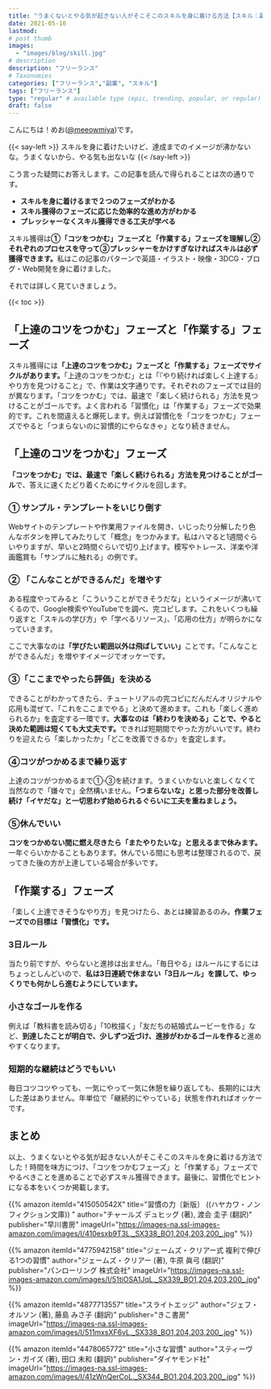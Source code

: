 ```yaml
---
title: "うまくないとやる気が起きない人がそこそこのスキルを身に着ける方法【スキル｜副業｜フリーランス】"
date: 2021-05-16
lastmod: 
# post thumb
images:
  - "images/blog/skill.jpg"
# description
description: "フリーランス"
# Taxonomies
categories: ["フリーランス","副業", "スキル"]
tags: ["フリーランス"]
type: "regular" # available type (epic, trending, popular, or regular)
draft: false
---
```


こんにちは！めお(<u><a href="https://twitter.com/meeowmiya">@meeowmiya</a></u>)です。

{{< say-left >}}
スキルを身に着けたいけど、達成までのイメージが沸かないな。うまくないから、やる気も出ないな
{{< /say-left >}}

こう言った疑問にお答えします。この記事を読んで得られることは次の通りです。
* **スキルを身に着けるまで２つのフェーズがわかる**
* **スキル獲得のフェーズに応じた効率的な進め方がわかる**
* **プレッシャーなくスキル獲得できる工夫が学べる**

スキル獲得は<span class="keiko-red">**①「コツをつかむ」フェーズと「作業する」フェーズを理解し②それぞれのプロセスを守って③プレッシャーをかけすぎなければスキルは必ず獲得できます。**</span>私はこの記事のパターンで英語・イラスト・映像・3DCG・ブログ・Web開発を身に着けました。

それでは詳しく見ていきましょう。

{{< toc >}}

## 「上達のコツをつかむ」フェーズと「作業する」フェーズ

スキル獲得には<span class="keiko-red">**「上達のコツをつかむ」フェーズと「作業する」フェーズでサイクルがあります。**</span>「上達のコツをつかむ」とは「『やり続ければ楽しく上達する』やり方を見つけること」で、作業は文字通りです。それぞれのフェーズでは目的が異なります。「コツをつかむ」では、最速で「楽しく続けられる」方法を見つけることがゴールです。よく言われる「習慣化」は「作業する」フェーズで効果的です。これを間違えると爆死します。例えば習慣化を「コツをつかむ」フェーズでやると「つまらないのに習慣的にやらなきゃ」となり続きません。

## 「上達のコツをつかむ」フェーズ

<span class="keiko-red">**「コツをつかむ」では、最速で「楽しく続けられる」方法を見つけることがゴール**</span>で、答えに速くたどり着くためにサイクルを回します。

### ① サンプル・テンプレートをいじり倒す

Webサイトのテンプレートや作業用ファイルを開き、いじったり分解したり色んなボタンを押してみたりして「概念」をつかみます。私はハマると1週間ぐらいやりますが、早いと2時間ぐらいで切り上げます。模写やトレース、洋楽や洋画鑑賞も「サンプルに触れる」の例です。

### ② 「こんなことができるんだ」を増やす

ある程度やってみると「こういうことができそうだな」というイメージが沸いてくるので、Google検索やYouTubeでを調べ、完コピします。これをいくつも繰り返すと「スキルの学び方」や「学べるリソース」、「応用の仕方」が明らかになっていきます。

ここで大事なのは<span class="keiko-red">**「学びたい範囲以外は飛ばしていい」**</span>ことです。「こんなことができるんだ」を増やすイメージでオッケーです。

### ③「ここまでやったら評価」を決める 

できることがわかってきたら、チュートリアルの完コピにだんだんオリジナルや応用も混ぜて、「これをここまでやる」と決めて進めます。これも「楽しく進められるか」を査定する一環です。<span class="keiko-red">**大事なのは「終わりを決める」ことで、やると決めた範囲は短くても大丈夫です。**</span>できれば短期間でやった方がいいです。終わりを迎えたら「楽しかったか」「どこを改善できるか」を査定します。

### ④コツがつかめるまで繰り返す

上達のコツがつかめるまで①‐③を続けます。うまくいかないと楽しくなくて当然なので「嫌々で」全然構いません。<span class="keiko-red">**「つまらないな」と思った部分を改善し続け「イヤだな」と一切思わず始められるぐらいに工夫を重ねましょう。**</span>

### ⑤休んでいい

<span class="keiko-red">**コツをつかめない間に燃え尽きたら「またやりたいな」と思えるまで休みます。**</span>一年ぐらいかかることもあります。休んでいる間にも思考は整理されるので、戻ってきた後の方が上達している場合が多いです。

## 「作業する」フェーズ

「楽しく上達できそうなやり方」を見つけたら、あとは練習あるのみ。<span class="keiko-red">**作業フェーズでの目標は「習慣化」です。**</span>


### 3日ルール

当たり前ですが、やらないと進捗は出ません。「毎日やる」はルールにするにはちょっとしんどいので、<span class="keiko-red">**私は3日連続で休まない「3日ルール」を課して、ゆっくりでも何かしら進むようにしています。**</span>

### 小さなゴールを作る

例えば「教科書を読み切る」「10枚描く」「友だちの結婚式ムービーを作る」など、<span class="keiko-red">**到達したことが明白で、少しずつ近づけ、進捗がわかるゴールを作る**</span>と進めやすくなります。


### 短期的な継続はどうでもいい

毎日コツコツやっても、一気にやって一気に休憩を繰り返しても、長期的には大した差はありません。年単位で「継続的にやっている」状態を作れればオッケーです。

## まとめ

以上、うまくないとやる気が起きない人がそこそこのスキルを身に着ける方法でした！時間を味方につけ、「コツをつかむフェーズ」と「作業する」フェーズでやるべきことを進めることで必ずスキル獲得できます。最後に、習慣化でヒントになる本をいくつか掲載します。

{{% amazon 
  itemId="415050542X"
  title="習慣の力〔新版〕 ((ハヤカワ・ノンフィクション文庫)) "
  author="チャールズ デュヒッグ  (著), 渡会 圭子 (翻訳)"
  publisher="早川書房"
  imageUrl="https://images-na.ssl-images-amazon.com/images/I/410esxb9T3L._SX338_BO1,204,203,200_.jpg"
%}}

{{% amazon 
  itemId="4775942158"
  title="ジェームズ・クリアー式 複利で伸びる1つの習慣"
  author="ジェームズ・クリアー (著), 牛原 眞弓 (翻訳)"
  publisher="パンローリング 株式会社"
  imageUrl="https://images-na.ssl-images-amazon.com/images/I/51tiOSA1JqL._SX339_BO1,204,203,200_.jpg"
%}}

{{% amazon 
  itemId="4877713557"
  title="スライトエッジ"
  author="ジェフ・オルソン (著), 藤島 みさ子 (翻訳)"
  publisher="きこ書房"
  imageUrl="https://images-na.ssl-images-amazon.com/images/I/511mxsXF6vL._SX338_BO1,204,203,200_.jpg"
%}}

{{% amazon 
  itemId="4478065772"
  title="小さな習慣"
  author="スティーヴン・ガイズ  (著), 田口 未和 (翻訳)"
  publisher="ダイヤモンド社"
  imageUrl="https://images-na.ssl-images-amazon.com/images/I/41zWnQerCoL._SX344_BO1,204,203,200_.jpg"
%}}